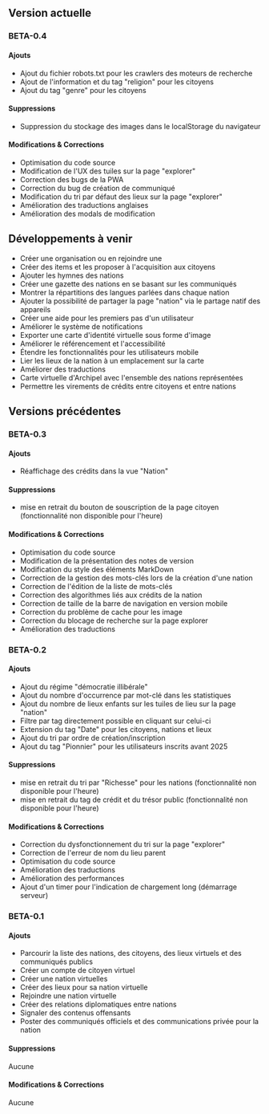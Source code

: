 ## Version actuelle

### BETA-0.4

#### Ajouts

- Ajout du fichier robots.txt pour les crawlers des moteurs de recherche
- Ajout de l'information et du tag "religion" pour les citoyens
- Ajout du tag "genre" pour les citoyens

#### Suppressions

- Suppression du stockage des images dans le localStorage du navigateur

#### Modifications & Corrections

- Optimisation du code source
- Modification de l'UX des tuiles sur la page "explorer"
- Correction des bugs de la PWA
- Correction du bug de création de communiqué
- Modification du tri par défaut des lieux sur la page "explorer"
- Amélioration des traductions anglaises
- Amélioration des modals de modification

## Développements à venir

- Créer une organisation ou en rejoindre une
- Créer des items et les proposer à l'acquisition aux citoyens
- Ajouter les hymnes des nations
- Créer une gazette des nations en se basant sur les communiqués
- Montrer la répartitions des langues parlées dans chaque nation
- Ajouter la possibilité de partager la page "nation" via le partage natif des appareils
- Créer une aide pour les premiers pas d'un utilisateur
- Améliorer le système de notifications
- Exporter une carte d'identité virtuelle sous forme d'image
- Améliorer le référencement et l'accessibilité
- Étendre les fonctionnalités pour les utilisateurs mobile
- Lier les lieux de la nation à un emplacement sur la carte
- Améliorer des traductions
- Carte virtuelle d'Archipel avec l'ensemble des nations représentées
- Permettre les virements de crédits entre citoyens et entre nations

## Versions précédentes

### BETA-0.3

#### Ajouts

- Réaffichage des crédits dans la vue "Nation"

#### Suppressions

- mise en retrait du bouton de souscription de la page citoyen (fonctionnalité non disponible pour l'heure)

#### Modifications & Corrections

- Optimisation du code source
- Modification de la présentation des notes de version
- Modification du style des éléments MarkDown
- Correction de la gestion des mots-clés lors de la création d'une nation
- Correction de l'édition de la liste de mots-clés
- Correction des algorithmes liés aux crédits de la nation
- Correction de taille de la barre de navigation en version mobile
- Correction du problème de cache pour les image
- Correction du blocage de recherche sur la page explorer
- Amélioration des traductions

### BETA-0.2

#### Ajouts

- Ajout du régime "démocratie illibérale"
- Ajout du nombre d'occurrence par mot-clé dans les statistiques
- Ajout du nombre de lieux enfants sur les tuiles de lieu sur la page "nation"
- Filtre par tag directement possible en cliquant sur celui-ci
- Extension du tag "Date" pour les citoyens, nations et lieux
- Ajout du tri par ordre de création/inscription
- Ajout du tag "Pionnier" pour les utilisateurs inscrits avant 2025

#### Suppressions

- mise en retrait du tri par "Richesse" pour les nations (fonctionnalité non disponible pour l'heure)
- mise en retrait du tag de crédit et du trésor public (fonctionnalité non disponible pour l'heure)

#### Modifications & Corrections

- Correction du dysfonctionnement du tri sur la page "explorer"
- Correction de l'erreur de nom du lieu parent
- Optimisation du code source
- Amélioration des traductions
- Amélioration des performances
- Ajout d'un timer pour l'indication de chargement long (démarrage serveur)

### BETA-0.1

#### Ajouts

- Parcourir la liste des nations, des citoyens, des lieux virtuels et des communiqués publics
- Créer un compte de citoyen virtuel
- Créer une nation virtuelles
- Créer des lieux pour sa nation virtuelle
- Rejoindre une nation virtuelle
- Créer des relations diplomatiques entre nations
- Signaler des contenus offensants
- Poster des communiqués officiels et des communications privée pour la nation

#### Suppressions

Aucune

#### Modifications & Corrections

Aucune
